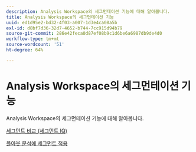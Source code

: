 ```yaml
---
description: Analysis Workspace의 세그먼테이션 기능에 대해 알아봅니다.
title: Analysis Workspace의 세그먼테이션 기능
uuid: ed1d95e2-bd32-4f03-a007-1d3e4ca08a5b
exl-id: d8bf7d36-32d7-4652-b744-7cc915d94b79
source-git-commit: 286e42feca0d87ef08b9c1d6be6a6987db9de4d0
workflow-type: tm+mt
source-wordcount: '51'
ht-degree: 64%

---
```


# Analysis Workspace의 세그먼테이션 기능

Analysis Workspace의 세그먼테이션 기능에 대해 알아봅니다.

[세그먼트 비교 (세그먼트 IQ)](https://experienceleague.adobe.com/docs/analytics/analyze/analysis-workspace/panels/segment-comparison/segment-comparison.html)

[폴아웃 분석에 세그먼트 적용](https://experienceleague.adobe.com/docs/analytics/analyze/analysis-workspace/visualizations/fallout/compare-segments-fallout.html)
